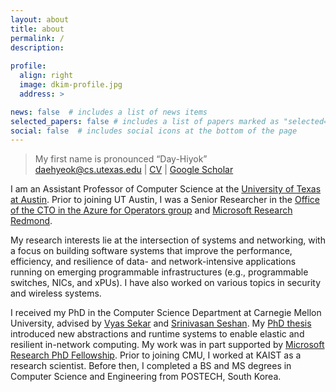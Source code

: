 ```yaml
---
layout: about
title: about
permalink: /
description: 
 
profile:
  align: right
  image: dkim-profile.jpg
  address: >

news: false  # includes a list of news items
selected_papers: false # includes a list of papers marked as "selected={true}"
social: false  # includes social icons at the bottom of the page
---
```


<blockquote> My first name is pronounced “Day-Hiyok” <a href="#" onclick="play('name')"><i class="fa fa-1x fa-play-circle"></i></a><br/>
<a href="#">daehyeok@cs.utexas.edu</a> | 
<a href="/assets/docs/daehyeok-kim-cv.pdf">CV</a> |
<a href="https://scholar.google.com/citations?user=n017nRYAAAAJ&hl=en">Google Scholar</a>
</blockquote>

I am an Assistant Professor of Computer Science at the <a href="https://cs.utexas.edu/">University of Texas at Austin</a>. Prior to joining UT Austin, I was a Senior Researcher in the <a
href="https://www.microsoft.com/en-us/research/group/azure-for-operators-afo-research/"> Office of the CTO in the Azure for Operators group</a> and <a href="https://www.microsoft.com/en-us/research/lab/microsoft-research-redmond/">Microsoft Research Redmond</a>.


My research interests lie at the intersection of systems and networking, with a focus on building software systems that improve the performance, efficiency, and resilience of data- and network-intensive applications running on emerging programmable infrastructures (e.g., programmable switches, NICs, and xPUs). I have also worked on various topics in security and wireless systems.

I received my PhD in the Computer Science Department at Carnegie Mellon University, advised by 
<a href="https://users.ece.cmu.edu/~vsekar/">Vyas Sekar</a>
and
<a href="https://www.cs.cmu.edu/~srini/">Srinivasan Seshan</a>. My <a href="assets/papers/cmu-phd-thesis.pdf">PhD thesis</a> introduced new abstractions and runtime systems to enable elastic and resilient in-network computing. My work was in part supported by 
<a href="https://www.microsoft.com/en-us/research/academic-program/phd-fellowship/#!fellows">Microsoft Research PhD Fellowship</a>.
Prior to joining CMU, I worked at KAIST as a research scientist. 
Before then, I completed a BS and MS degrees in
Computer Science and Engineering from POSTECH, South Korea.

